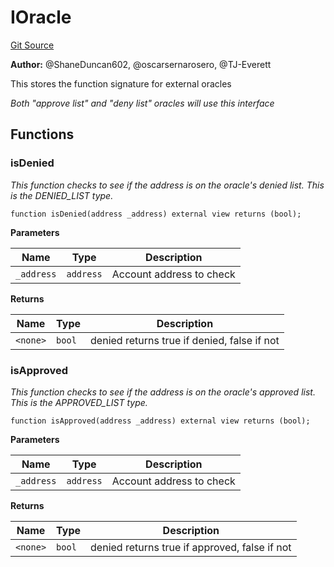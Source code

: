 # IOracle
[Git Source](https://github.com/thrackle-io/rules-engine/blob/8f688cb5e6148d0b374ef77b936d7812ad0892e1/src/common/IOracle.sol)

**Author:**
@ShaneDuncan602, @oscarsernarosero, @TJ-Everett

This stores the function signature for external oracles

*Both "approve list" and "deny list" oracles will use this interface*


## Functions
### isDenied

*This function checks to see if the address is on the oracle's denied list. This is the DENIED_LIST type.*


```solidity
function isDenied(address _address) external view returns (bool);
```
**Parameters**

|Name|Type|Description|
|----|----|-----------|
|`_address`|`address`|Account address to check|

**Returns**

|Name|Type|Description|
|----|----|-----------|
|`<none>`|`bool`|denied returns true if denied, false if not|


### isApproved

*This function checks to see if the address is on the oracle's approved list. This is the APPROVED_LIST type.*


```solidity
function isApproved(address _address) external view returns (bool);
```
**Parameters**

|Name|Type|Description|
|----|----|-----------|
|`_address`|`address`|Account address to check|

**Returns**

|Name|Type|Description|
|----|----|-----------|
|`<none>`|`bool`|denied returns true if approved, false if not|


